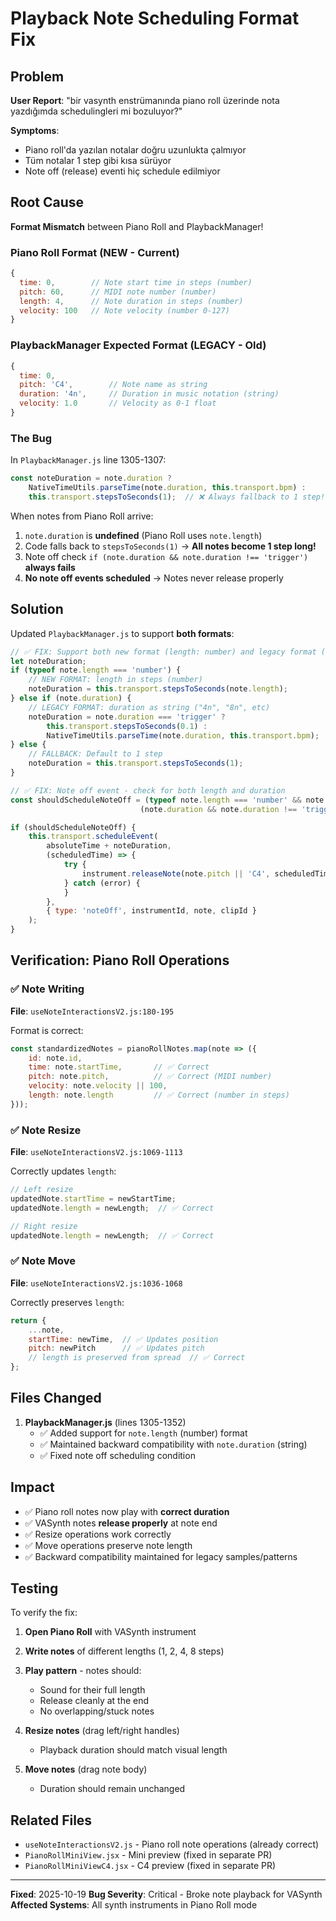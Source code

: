 # Playback Note Scheduling Format Fix

## Problem

**User Report**: "bir vasynth enstrümanında piano roll üzerinde nota yazdığımda schedulingleri mi bozuluyor?"

**Symptoms**:
- Piano roll'da yazılan notalar doğru uzunlukta çalmıyor
- Tüm notalar 1 step gibi kısa sürüyor
- Note off (release) eventi hiç schedule edilmiyor

## Root Cause

**Format Mismatch** between Piano Roll and PlaybackManager!

### Piano Roll Format (NEW - Current)
```javascript
{
  time: 0,        // Note start time in steps (number)
  pitch: 60,      // MIDI note number (number)
  length: 4,      // Note duration in steps (number)
  velocity: 100   // Note velocity (number 0-127)
}
```

### PlaybackManager Expected Format (LEGACY - Old)
```javascript
{
  time: 0,
  pitch: 'C4',        // Note name as string
  duration: '4n',     // Duration in music notation (string)
  velocity: 1.0       // Velocity as 0-1 float
}
```

### The Bug

In `PlaybackManager.js` line 1305-1307:

```javascript
const noteDuration = note.duration ?
    NativeTimeUtils.parseTime(note.duration, this.transport.bpm) :
    this.transport.stepsToSeconds(1);  // ❌ Always fallback to 1 step!
```

When notes from Piano Roll arrive:
1. `note.duration` is **undefined** (Piano Roll uses `note.length`)
2. Code falls back to `stepsToSeconds(1)` → **All notes become 1 step long!**
3. Note off check `if (note.duration && note.duration !== 'trigger')` **always fails**
4. **No note off events scheduled** → Notes never release properly

## Solution

Updated `PlaybackManager.js` to support **both formats**:

```javascript
// ✅ FIX: Support both new format (length: number) and legacy format (duration: string)
let noteDuration;
if (typeof note.length === 'number') {
    // NEW FORMAT: length in steps (number)
    noteDuration = this.transport.stepsToSeconds(note.length);
} else if (note.duration) {
    // LEGACY FORMAT: duration as string ("4n", "8n", etc)
    noteDuration = note.duration === 'trigger' ?
        this.transport.stepsToSeconds(0.1) :
        NativeTimeUtils.parseTime(note.duration, this.transport.bpm);
} else {
    // FALLBACK: Default to 1 step
    noteDuration = this.transport.stepsToSeconds(1);
}

// ✅ FIX: Note off event - check for both length and duration
const shouldScheduleNoteOff = (typeof note.length === 'number' && note.length > 0) ||
                             (note.duration && note.duration !== 'trigger');

if (shouldScheduleNoteOff) {
    this.transport.scheduleEvent(
        absoluteTime + noteDuration,
        (scheduledTime) => {
            try {
                instrument.releaseNote(note.pitch || 'C4', scheduledTime);
            } catch (error) {
            }
        },
        { type: 'noteOff', instrumentId, note, clipId }
    );
}
```

## Verification: Piano Roll Operations

### ✅ Note Writing
**File**: `useNoteInteractionsV2.js:180-195`

Format is correct:
```javascript
const standardizedNotes = pianoRollNotes.map(note => ({
    id: note.id,
    time: note.startTime,       // ✅ Correct
    pitch: note.pitch,          // ✅ Correct (MIDI number)
    velocity: note.velocity || 100,
    length: note.length         // ✅ Correct (number in steps)
}));
```

### ✅ Note Resize
**File**: `useNoteInteractionsV2.js:1069-1113`

Correctly updates `length`:
```javascript
// Left resize
updatedNote.startTime = newStartTime;
updatedNote.length = newLength;  // ✅ Correct

// Right resize
updatedNote.length = newLength;  // ✅ Correct
```

### ✅ Note Move
**File**: `useNoteInteractionsV2.js:1036-1068`

Correctly preserves `length`:
```javascript
return {
    ...note,
    startTime: newTime,  // ✅ Updates position
    pitch: newPitch      // ✅ Updates pitch
    // length is preserved from spread  // ✅ Correct
};
```

## Files Changed

1. **PlaybackManager.js** (lines 1305-1352)
   - ✅ Added support for `note.length` (number) format
   - ✅ Maintained backward compatibility with `note.duration` (string)
   - ✅ Fixed note off scheduling condition

## Impact

- ✅ Piano roll notes now play with **correct duration**
- ✅ VASynth notes **release properly** at note end
- ✅ Resize operations work correctly
- ✅ Move operations preserve note length
- ✅ Backward compatibility maintained for legacy samples/patterns

## Testing

To verify the fix:

1. **Open Piano Roll** with VASynth instrument
2. **Write notes** of different lengths (1, 2, 4, 8 steps)
3. **Play pattern** - notes should:
   - Sound for their full length
   - Release cleanly at the end
   - No overlapping/stuck notes

4. **Resize notes** (drag left/right handles)
   - Playback duration should match visual length

5. **Move notes** (drag note body)
   - Duration should remain unchanged

## Related Files

- `useNoteInteractionsV2.js` - Piano roll note operations (already correct)
- `PianoRollMiniView.jsx` - Mini preview (fixed in separate PR)
- `PianoRollMiniViewC4.jsx` - C4 preview (fixed in separate PR)

---

**Fixed**: 2025-10-19
**Bug Severity**: Critical - Broke note playback for VASynth
**Affected Systems**: All synth instruments in Piano Roll mode
